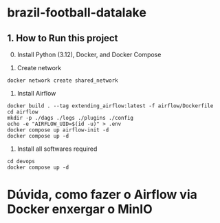 # brazil-football-datalake

## 1. How to Run this project

0. Install Python (3.12), Docker, and Docker Compose

1. Create network

```
docker network create shared_network
```

1. Install Airflow

```
docker build . --tag extending_airflow:latest -f airflow/Dockerfile
cd airflow
mkdir -p ./dags ./logs ./plugins ./config
echo -e "AIRFLOW_UID=$(id -u)" > .env
docker compose up airflow-init -d
docker compose up -d
```

1. Install all softwares required

```
cd devops
docker compose up -d
```

# Dúvida, como fazer o Airflow via Docker enxergar o MinIO